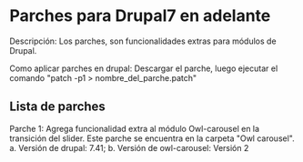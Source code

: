 Parches para Drupal7 en adelante
================================
Descripción: Los parches, son funcionalidades extras para módulos de Drupal.

Como aplicar parches en drupal: Descargar el parche, luego ejecutar el comando "patch -p1 > nombre_del_parche.patch"

Lista de parches
----------------

Parche 1: Agrega funcionalidad extra al módulo Owl-carousel en la transición del slider. Este parche se encuentra en la carpeta "Owl carousel".
	a.	Versión de drupal: 7.41;
	b.	Versión de owl-carousel: Versión 2
